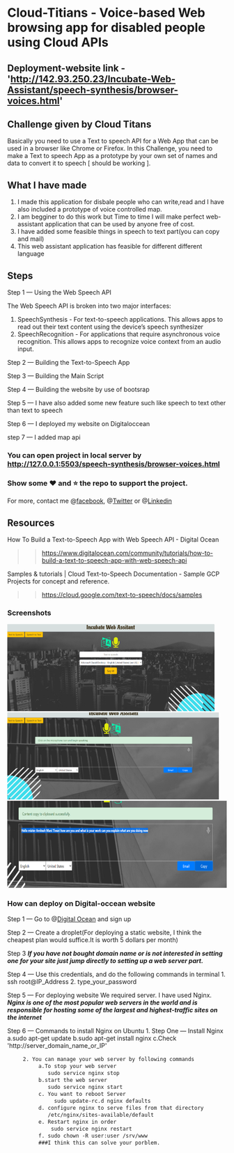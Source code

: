 # Cloud-Titians - Voice-based Web browsing app for disabled people using Cloud APIs 


## Deployment-website link - 'http://142.93.250.23/Incubate-Web-Assistant/speech-synthesis/browser-voices.html'


## Challenge given by Cloud Titans 

Basically you need to use a Text to speech API for a Web App that can be used in a browser like Chrome or Firefox.
In this Challenge, you need to make a Text to speech App as a prototype by your own set of names and data to convert it to speech [ should be working ].

## What I have made
1. I made this application for disbale people who can write,read and I have also included a prototype of voice controlled map.
2. I am begginer to do this work but Time to time I will make perfect web-assistant application that can be used by anyone free of cost.
3. I have added some feasible things in speech to text part(you can copy and mail)
4. This web assistant application has feasible for different different language
  
## Steps

Step 1 — Using the Web Speech API

The Web Speech API is broken into two major interfaces:
  
  1. SpeechSynthesis - For text-to-speech applications. This allows apps to read out their text content using the device’s speech synthesizer
   2. SpeechRecognition - For applications that require asynchronous voice recognition. This allows apps to recognize voice context from an audio input. 

Step 2 — Building the Text-to-Speech App

Step 3 — Building the Main Script

Step 4 — Building the website by use of bootsrap

Step 5 — I have also added some new feature such like speech to text other than text to speech

Step 6 — I deployed my website on Digitaloccean

step 7 — I added map api

### You can open project in local server by http://127.0.0.1:5503/speech-synthesis/browser-voices.html
### Show some :heart: and :star: the repo to support the project. 
For more, contact me @[facebook](https://www.facebook.com/amiteshmani.tiwari), @[Twitter](https://twitter.com/amitesh_mani) or @[Linkedin](https://www.linkedin.com/in/amitesh-mani-tiwari)



## Resources
 
How To Build a Text-to-Speech App with Web Speech API - Digital Ocean
>> https://www.digitalocean.com/community/tutorials/how-to-build-a-text-to-speech-app-with-web-speech-api

Samples & tutorials | Cloud Text-to-Speech Documentation - Sample GCP Projects for concept and reference.
>> https://cloud.google.com/text-to-speech/docs/samples

### Screenshots
   <img src="/screenshot/project1.PNG" height="200em"/>
   <img src="/screenshot/project2.PNG" height="200em" />
   <img src="/screenshot/project3.PNG" height="200em" />
 
### How can deploy on Digital-occean website
Step 1 — Go to @[Digital Ocean](https://www.digitalocean.com/) and sign up

Step 2 — Create a droplet(For deploying a static website, I think the cheapest plan would suffice.It is worth 5 dollars per month) 

Step 3  ***If you have not bought domain name or is not interested in setting one for your site just jump directly to setting up a web server part.***

Step 4 — Use this credentials, and do the following commands in terminal
             1. ssh root@IP_Address 
             2. type_your_password

Step 5 — For deploying  website We required server. I have used Nginx. ***Nginx is one of the most popular web servers in the world and is responsible for hosting some of the largest and highest-traffic sites on the internet***

Step 6 — Commands to install Nginx on Ubuntu
         1. Step One — Install Nginx
             a.sudo apt-get update
             b.sudo apt-get install nginx
             c.Check 'http://server_domain_name_or_IP'

         2. You can manage your web server by following commands
              a.To stop your web server
                 sudo service nginx stop
              b.start the web server
                 sudo service nginx start
              c. You want to reboot Server
                   sudo update-rc.d nginx defaults
              d. configure nginx to serve files from that directory
                 /etc/nginx/sites-available/default
              e. Restart nginx in order
                  sudo service nginx restart
              f. sudo chown -R user:user /srv/www
              ###I think this can solve your porblem.
